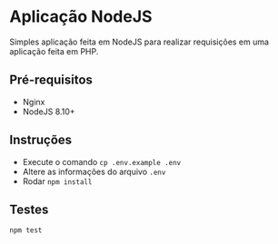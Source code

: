 # Aplicação NodeJS
Simples aplicação feita em NodeJS para realizar requisições em uma aplicação feita em PHP.

 ## Pré-requisitos
 - Nginx
 - NodeJS 8.10+

## Instruções

 - Execute o comando `cp .env.example .env`
 - Altere as informações do arquivo `.env`
 - Rodar `npm install`
 
## Testes
 
 `npm test`
